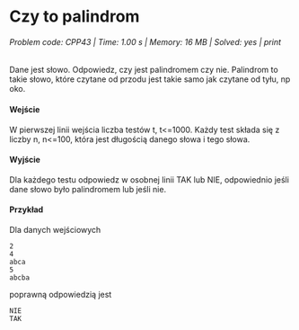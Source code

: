 # Czy to palindrom
###### Problem code: CPP43 \| Time: 1.00 s \| Memory: 16 MB \| Solved: yes \| print

Dane jest słowo. Odpowiedz, czy jest palindromem czy nie. Palindrom to takie słowo, które czytane od przodu jest takie samo jak czytane od tyłu, np oko.

#### Wejście
W pierwszej linii wejścia liczba testów t, t<=1000. Każdy test składa się z liczby n, n<=100, która jest długością danego słowa i tego słowa.

#### Wyjście
Dla każdego testu odpowiedz w osobnej linii TAK lub NIE, odpowiednio jeśli dane słowo było palindromem lub jeśli nie.

#### Przykład
Dla danych wejściowych

```
2
4
abca
5
abcba
```
poprawną odpowiedzią jest
```
NIE
TAK
```
